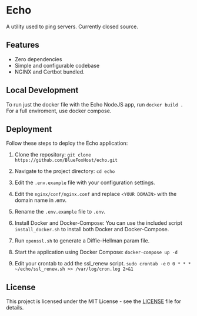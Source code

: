 # Echo

A utility used to ping servers. Currently closed source.

## Features

- Zero dependencies
- Simple and configurable codebase
- NGINX and Certbot bundled.

## Local Development

To run just the docker file with the Echo NodeJS app, run
`docker build .`
For a full enviroment, use docker compose.

## Deployment

Follow these steps to deploy the Echo application:

1. Clone the repository:
`git clone https://github.com/BlueFoxHost/echo.git`

2. Navigate to the project directory:
`cd echo`

3. Edit the `.env.example` file with your configuration settings.

4. Edit the `nginx/conf/nginx.conf` and replace `<YOUR DOMAIN>` with the domain name in .env.

5. Rename the `.env.example` file to `.env`.

6. Install Docker and Docker-Compose:
You can use the included script `install_docker.sh` to install both Docker and Docker-Compose.

7. Run `openssl.sh` to generate a Diffie–Hellman param file.

8. Start the application using Docker Compose:
`docker-compose up -d`

9. Edit your crontab to add the ssl_renew script.
`sudo crontab -e`
`0 0 * * * ~/echo/ssl_renew.sh >> /var/log/cron.log 2>&1`

## License

This project is licensed under the MIT License - see the [LICENSE](https://github.com/BlueFoxHost/echo/blob/production/LICENSE) file for details.
